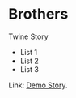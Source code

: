 # Brothers
Twine Story

* List 1
* List 2
* List 3

Link: [Demo Story](https://codypendzich.github.io/Brothers-Twine/).
